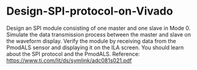 # Design-SPI-protocol-on-Vivado
Design an SPI module consisting of one master and one slave in Mode 0. Simulate the data transmission process between the master and slave on the waveform display. Verify the module by receiving data from the PmodALS sensor and displaying it on the ILA screen.
You should learn about the SPI protocol and the PmodALS. Reference: https://www.ti.com/lit/ds/symlink/adc081s021.pdf

